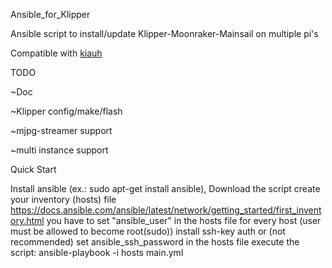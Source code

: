 
Ansible_for_Klipper

Ansible script to install/update Klipper-Moonraker-Mainsail on multiple pi's

Compatible with [kiauh](https://github.com/th33xitus/kiauh)

TODO

~Doc

~Klipper config/make/flash

~mjpg-streamer support

~multi instance support

Quick Start

Install ansible (ex.: sudo apt-get install ansible), Download the script
create your inventory (hosts) file https://docs.ansible.com/ansible/latest/network/getting_started/first_inventory.html
you have to set "ansible_user" in the hosts file for every host (user must be allowed to become root(sudo))
install ssh-key auth or (not recommended) set ansible_ssh_password in the hosts file
execute the script: ansible-playbook -i hosts main.yml
